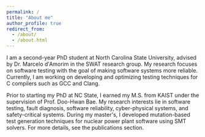 ```yaml
---
permalink: /
title: "About me"
author_profile: true
redirect_from: 
  - /about/
  - /about.html
---
```

I am a second-year PhD student at North Carolina State University, advised by Dr. Marcelo d'Amorim in the SWAT research group. My research focuses on software testing with the goal of making software systems more reliable.
Currently, I am working on developing and optimizing testing techniques for C compilers such as GCC and Clang.

Prior to starting my PhD at NC State, I earned my M.S. from KAIST under the supervision of Prof. Doo-Hwan Bae. My research interests lie in software testing, fault diagnosis, software reliability, cyber-physical systems, and safety-critical systems. During my master's, I developed mutation-based test generation techniques for nuclear power plant software using SMT solvers. For more details, see the publications section.